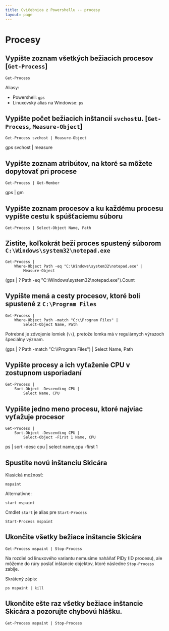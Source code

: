 ```yaml
---
title: Cvičebnica z Powershellu -- procesy
layout: page
---
```

Procesy
========

Vypíšte zoznam všetkých bežiacich procesov [`Get-Process`]
----------------------------------------------------------

	Get-Process

<div class="note alias" markdown="1">
Aliasy:

* Powershell: `gps`
* Linuxovský alias na Windowse: `ps`
</div>

Vypíšte počet bežiacich inštancií `svchost`u. [`Get-Process`, `Measure-Object`]
-------------------------------------------------------------------------------

    Get-Process svchost | Measure-Object

<div class="note minified" markdown="1">
	gps svchost | measure
</div>

Vypíšte zoznam atribútov, na ktoré sa môžete dopytovať pri procese
-------------------------

    Get-Process | Get-Member

<div class="note minified" markdown="1">
	gps | gm
</div>

Vypíšte zoznam procesov a ku každému procesu vypíšte cestu k spúšťaciemu súboru
-------------------------------------------------------------------------------

    Get-Process | Select-Object Name, Path

Zistite, koľkokrát beží proces spustený súborom `C:\Windows\system32\notepad.exe`
-------------------------

	Get-Process | 
	    Where-Object Path -eq "C:\Windows\system32\notepad.exe" | 
	        Measure-Object

<div class="note minified" markdown="1">
	(gps | ? Path -eq "C:\Windows\system32\notepad.exe").Count
</div>


Vypíšte mená a cesty procesov, ktoré boli spustené z `C:\Program Files`
-----------------------------------------------------------------------

    Get-Process | 
        Where-Object Path -match "C:\\Program Files" | 
            Select-Object Name, Path

Potrebné je zdvojenie lomiek (`\\`), pretože lomka má v regulárnych
výrazoch špeciálny význam.

<div class="note minified" markdown="1">
	(gps | ? Path -match "C:\\Program Files") | Select Name, Path
</div>

Vypíšte procesy a ich vyťaženie CPU v zostupnom usporiadaní
-----------------------------------------------------------

	Get-Process | 
	    Sort-Object -Descending CPU | 
	        Select Name, CPU

Vypíšte jedno meno procesu, ktoré najviac vyťažuje procesor
-----------------------------------------------------------

    Get-Process |
        Sort-Object -Descending CPU |
            Select-Object -First 1 Name, CPU 

<div class="note minified windows" markdown="1">
	ps | sort -desc cpu | select name,cpu -first 1
</div>

Spustite novú inštanciu Skicára
-------------------------------
Klasická možnosť:

	mspaint

Alternatívne:

	start mspaint

Cmdlet `start` je alias pre `Start-Process`

	Start-Process mspaint

Ukončite všetky bežiace inštancie Skicára
------------------------------------------

    Get-Process mspaint | Stop-Process

Na rozdiel od linuxového variantu nemusíme naháňať PIDy (ID procesu),
ale môžeme do rúry poslať inštancie objektov, ktoré následne `Stop-Process`
zabije.

Skrátený zápis:

	ps mspaint | kill


Ukončite ešte raz všetky bežiace inštancie Skicára a pozorujte chybovú hlášku.
----------------------------------------

	Get-Process mspaint | Stop-Process
